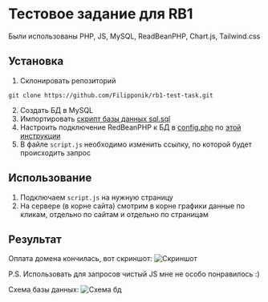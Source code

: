 # Тестовое задание для RB1
Были использованы PHP, JS, MySQL, ReadBeanPHP, Chart.js, Tailwind.css

## Установка
1. Склонировать репозиторий
```
git clone https://github.com/Filipponik/rb1-test-task.git
```
2. Создать БД в MySQL
3. Импортировать [скрипт базы данных sql.sql](sql.sql)
3. Настроить подключение RedBeanPHP к БД в [config.php](config.php) по [этой инструкции](https://www.redbeanphp.com/index.php?p=/connection)
1. В файле `script.js` необходимо изменить ссылку, по которой будет происходить запрос

## Использование
1. Подключаем `script.js` на нужную страницу
2. На сервере (в корне сайта) смотрим в корне графики данные по кликам, отдельно по сайтам и отдельно по страницам

## Результат
Оплата домена кончилась, вот скриншот:
![Скриншот](https://user-images.githubusercontent.com/44286080/109790027-fcaea100-7c21-11eb-8ed7-086dde765d7a.png)

P.S. Использовать для запросов чистый JS мне не особо понравилось :)

Схема базы данных:
![Схема бд](https://user-images.githubusercontent.com/44286080/107145540-63a6a600-6953-11eb-949b-5492baa90a2f.png "Схема базы данных")
